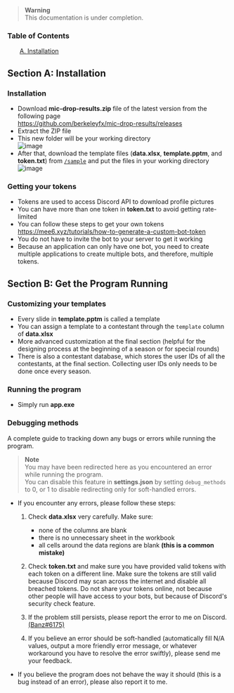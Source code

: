 > **Warning**<br>
> This documentation is under completion.

### Table of Contents
&emsp;&emsp;[A. Installation](#section-a-installation)

## Section A: Installation

### Installation
- Download **mic-drop-results.zip** file of the latest version from the following page<br>https://github.com/berkeleyfx/mic-drop-results/releases
- Extract the ZIP file
- This new folder will be your working directory<br>![image](https://user-images.githubusercontent.com/106049382/195757100-d220565d-360f-460b-920a-5754877219bd.png)
- After that, download the template files (**data.xlsx**, **template.pptm**, and **token.txt**) from [`/sample`](./sample) and put the files in your working directory<br>![image](https://user-images.githubusercontent.com/106049382/195757406-5fb450db-f959-4219-abf4-989b54d7831f.png)

### Getting your tokens
- Tokens are used to access Discord API to download profile pictures
- You can have more than one token in **token.txt** to avoid getting rate-limited
- You can follow these steps to get your own tokens<br>https://mee6.xyz/tutorials/how-to-generate-a-custom-bot-token
- You do not have to invite the bot to your server to get it working
- Because an application can only have one bot, you need to create multiple applications to create multiple bots, and therefore, multiple tokens.

## Section B: Get the Program Running

### Customizing your templates
- Every slide in **template.pptm** is called a template
- You can assign a template to a contestant through the `template` column of **data.xlsx**
- More advanced customization at the final section (helpful for the designing process at the beginning of a season or for special rounds)
- There is also a contestant database, which stores the user IDs of all the contestants, at the final section. Collecting user IDs only needs to be done once every season.

### Running the program
- Simply run **app.exe**

### Debugging methods
A complete guide to tracking down any bugs or errors while running the program.

> **Note**<br>
> You may have been redirected here as you encountered an error while running the program.<br>
> You can disable this feature in **settings.json** by setting `debug_methods` to 0, or 1 to disable redirecting only for soft-handled errors.

- If you encounter any errors, please follow these steps:

  1. Check **data.xlsx** very carefully. Make sure:
      - none of the columns are blank 
      - there is no unnecessary sheet in the workbook
      - all cells around the data regions are blank **(this is a common mistake)**

  2. Check **token.txt** and make sure you have provided valid tokens with each token on a different line. Make sure the tokens are still valid because Discord may scan across the internet and disable all breached tokens. Do not share your tokens online, not because other people will have access to your bots, but because of Discord's security check feature.
  3. If the problem still persists, please report the error to me on Discord. [(Banz#6175)](https://discord.com/users/1010885414850154587)
  4. If you believe an error should be soft-handled (automatically fill N/A values, output a more friendly error message, or whatever workaround you have to resolve the error swiftly), please send me your feedback.

- If you believe the program does not behave the way it should (this is a bug instead of an error), please also report it to me.
